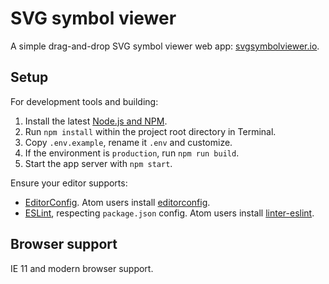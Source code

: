 # SVG symbol viewer

A simple drag-and-drop SVG symbol viewer web app: [svgsymbolviewer.io](https://svgsymbolviewer.io).

## Setup

For development tools and building:

1. Install the latest [Node.js and NPM](https://nodejs.org).
2. Run `npm install` within the project root directory in Terminal.
3. Copy `.env.example`, rename it `.env` and customize.
4. If the environment is `production`, run `npm run build`.
5. Start the app server with `npm start`.

Ensure your editor supports:

* [EditorConfig](http://editorconfig.org). Atom users install [editorconfig](https://atom.io/packages/editorconfig).
* [ESLint](http://eslint.org), respecting `package.json` config. Atom users install [linter-eslint](https://atom.io/packages/linter-eslint).

## Browser support

IE 11 and modern browser support.
